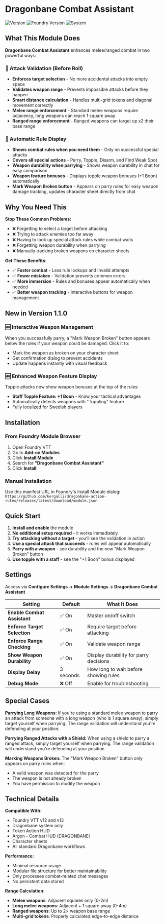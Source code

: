 # Dragonbane Combat Assistant

![Version](https://img.shields.io/badge/version-1.1.0-blue)
![Foundry Version](https://img.shields.io/badge/foundry-v12%20%7C%20v13-green)
![System](https://img.shields.io/badge/system-dragonbane-orange)

## What This Module Does

**Dragonbane Combat Assistant** enhances melee/ranged combat in two powerful ways:

### 🎯 **Attack Validation (Before Roll)**
- **Enforces target selection** - No more accidental attacks into empty space
- **Validates weapon range** - Prevents impossible attacks before they happen
- **Smart distance calculation** - Handles multi-grid tokens and diagonal movement correctly
- **Melee range enforcement** - Standard melee weapons require adjacency, long weapons can reach 1 square away
- **Ranged range enforcement** - Ranged weapons can target up x2 their base range

### 📖 **Automatic Rule Display** 
- **Shows combat rules when you need them** - Only on successful special attacks
- **Covers all special actions** - Parry, Topple, Disarm, and Find Weak Spot
- **Weapon durability when parrying** - Shows weapon durability in chat for easy comparison
- **Weapon feature bonuses** - Displays topple weapon bonuses (+1 Boon) automatically
- **Mark Weapon Broken button** - Appears on parry rules for easy weapon damage tracking, updates character sheet directly from chat

## Why You Need This

**Stop These Common Problems:**
- ❌ Forgetting to select a target before attacking
- ❌ Trying to attack enemies too far away
- ❌ Having to look up special attack rules while combat waits
- ❌ Forgetting weapon durability when parrying
- ❌ Manually tracking broken weapons on character sheets

**Get These Benefits:**
- ✅ **Faster combat** - Less rule lookups and invalid attempts
- ✅ **Fewer mistakes** - Validation prevents common errors
- ✅ **More immersion** - Rules and bonuses appear automatically when needed
- ✅ **Better weapon tracking** - Interactive buttons for weapon management

## New in Version 1.1.0

### 🆕 **Interactive Weapon Management**
When you successfully parry, a "Mark Weapon Broken" button appears below the rules if your weapon could be damaged. Click it to:
- Mark the weapon as broken on your character sheet
- Get confirmation dialog to prevent accidents
- Update happens instantly with visual feedback

### 🆕 **Enhanced Weapon Feature Display**
Topple attacks now show weapon bonuses at the top of the rules:
- **Staff Topple Feature: +1 Boon** - Know your tactical advantages
- Automatically detects weapons with "Toppling" feature
- Fully localized for Swedish players

## Installation

### From Foundry Module Browser
1. Open Foundry VTT
2. Go to **Add-on Modules**
3. Click **Install Module**
4. Search for **"Dragonbane Combat Assistant"**
5. Click **Install**

### Manual Installation
Use this manifest URL in Foundry's Install Module dialog:
`https://github.com/kergalli/dragonbane-action-rules/releases/latest/download/module.json`

## Quick Start

1. **Install and enable** the module
2. **No additional setup required** - it works immediately
3. **Try attacking without a target** - you'll see the validation in action
4. **Use a special attack that succeeds** - rules will appear automatically
5. **Parry with a weapon** - see durability and the new "Mark Weapon Broken" button
6. **Use topple with a staff** - see the "+1 Boon" bonus displayed

## Settings

Access via **Configure Settings → Module Settings → Dragonbane Combat Assistant**

| Setting | Default | What It Does |
|---------|---------|-------------|
| **Enable Combat Assistant** | ✅ On | Master on/off switch |
| **Enforce Target Selection** | ✅ On | Require target before attacking |
| **Enforce Range Checking** | ✅ On | Validate weapon range |
| **Show Weapon Durability** | ✅ On | Display durability for parry decisions |
| **Display Delay** | 3 seconds | How long to wait before showing rules |
| **Debug Mode** | ❌ Off | Enable for troubleshooting |

## Special Cases

**Parrying Long Weapons:** If you're using a standard melee weapon to parry an attack from someone with a long weapon (who is 1 square away), simply target yourself when parrying. The range validation will understand you're defending at your position.

**Parrying Ranged Attacks with a Shield:** When using a shield to parry a ranged attack, simply target yourself when parrying. The range validation will understand you're defending at your position.

**Marking Weapons Broken:** The "Mark Weapon Broken" button only appears on parry rules when:
- A valid weapon was detected for the parry
- The weapon is not already broken
- You have permission to modify the weapon

## Technical Details

**Compatible With:**
- Foundry VTT v12 and v13
- Dragonbane system only
- Token Action HUD
- Argon - Combat HUD (DRAGONBANE)
- Character sheets
- All standard Dragonbane workflows

**Performance:**
- Minimal resource usage
- Modular file structure for better maintainability
- Only processes combat-related chat messages
- No persistent data stored

**Range Calculation:**
- **Melee weapons**: Adjacent squares only (0-2m)
- **Long melee weapons**: Adjacent + 1 square away (0-4m) 
- **Ranged weapons**: Up to 2× weapon base range
- **Multi-grid tokens**: Properly calculated edge-to-edge distance
